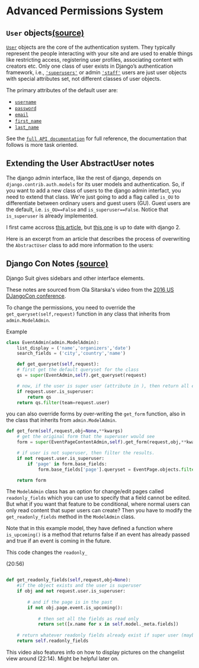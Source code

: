 # Advanced Permissions System

## `User` objects[(source)](https://docs.djangoproject.com/en/2.1/topics/auth/default/#user-objects)

[`User`](https://docs.djangoproject.com/en/2.1/ref/contrib/auth/#django.contrib.auth.models.User) objects are the core of the authentication system. They typically represent the people interacting with your site and are used to enable things like restricting access, registering user profiles, associating content with creators etc. Only one class of user exists in Django’s authentication framework, i.e., [`'superusers'`](https://docs.djangoproject.com/en/2.1/ref/contrib/auth/#django.contrib.auth.models.User.is_superuser) or admin [`'staff'`](https://docs.djangoproject.com/en/2.1/ref/contrib/auth/#django.contrib.auth.models.User.is_staff) users are just user objects with special attributes set, not different classes of user objects.

The primary attributes of the default user are:

- [`username`](https://docs.djangoproject.com/en/2.1/ref/contrib/auth/#django.contrib.auth.models.User.username)
- [`password`](https://docs.djangoproject.com/en/2.1/ref/contrib/auth/#django.contrib.auth.models.User.password)
- [`email`](https://docs.djangoproject.com/en/2.1/ref/contrib/auth/#django.contrib.auth.models.User.email)
- [`first_name`](https://docs.djangoproject.com/en/2.1/ref/contrib/auth/#django.contrib.auth.models.User.first_name)
- [`last_name`](https://docs.djangoproject.com/en/2.1/ref/contrib/auth/#django.contrib.auth.models.User.last_name)

See the [`full API documentation`](https://docs.djangoproject.com/en/2.1/ref/contrib/auth/#django.contrib.auth.models.User) for full reference, the documentation that follows is more task oriented.

## Extending the User AbstractUser notes 

The django admin interface, like the rest of django, depends on `django.contrib.auth.models` for its user models and authentication. So, if you want to add a new class of users to the django admin interfact, you need to extend that class. We're just going to add a flag called `is_OU` to differentiate between ordinary users and guest users (GU). Guest users are the default, i.e. `is_OU==False` and `is_superuser==False`. Notice that `is_superuser` is already implemented.

I first came accross [this article](https://simpleisbetterthancomplex.com/tutorial/2018/01/18/how-to-implement-multiple-user-types-with-django.html), but [this one](https://wsvincent.com/django-custom-user-model-tutorial/) is up to date with django 2. 

Here is an excerpt from an article that describes the process of overwriting the `AbstractUser` class to add more information to the users: 

## Django Con Notes [(source)](https://p.ota.to/blog/pushing-the-boundaries-of-the-django-admin/)

Django Suit gives sidebars and other interface elements. 

These notes are sourced from  Ola Sitarska's video from the [2016 US DJangoCon conference](https://p.ota.to/blog/pushing-the-boundaries-of-the-django-admin/).

To change the permissions, you need to override the `get_queryset(self,request)` function in any class that inherits from `admin.ModelAdmin`.

Example

```python
class EventAdmin(admin.ModelAdmin):
	list_display = ('name','organizers','date')
	search_fields = ('city','country','name')

	def get_queryset(self,request):
	# first get the default queryset for the class
	qs = super(EventAdmin,self).get_queryset(request)

	# now, if the user is super user (attribute in ), then return all entries, otherwise return all entries where the user is on that team
	if request.user.is_superuser:
		return qs
	return qs.filter(team=request.user)

```

you can also override forms by over-writing the `get_form` function, also in the class that inherits from `admin.ModelAdmin`.

```python
def get_form(self,request,obj=None,**kwargs)
	# get the original form that the superuser would see
	form = super(EventPageContentAdmin,self).get_form(request,obj,**kwargs)

	# if user is not superuser, then filter the results.
	if not request.user.is_superuser:
		if 'page' in form.base_fields:
			form.base_fields['page'].queryset = EventPage.objects.filter(event__team=request.user)

	return form

```

The `ModelAdmin` class has an option for change/edit pages called `readonly_fields` which you can use to specify that a field cannot be edited. But what if you want that feature to be conditional, where normal users can only read content that super users can create? Then you have to modify the `get_readonly_fields` method in the `ModelAdmin` class. 

Note that in this example model, they have defined a function where `is_upcoming()` is a method that returns false if an event has already passed and true if an event is coming in the future.

This code changes the `readonly_`

(20:56)
```python

def get_readonly_fields(self,request,obj=None):
	#if the object exists and the user is superuser
	if obj and not request.user.is_superuser:
	
		# and if the page is in the past
		if not obj.page.event.is_upcoming():
		
			# then set all the fields as read only
			return set([x.name for x in self.model._meta.fields])
			
	# return whatever readonly fields already exist if super user (maybe we also want some su fields to be read only too)
	return self.readonly_fields
```

This video also features info on how to display pictures on the changelist view around (22:14). Might be helpful later on.
